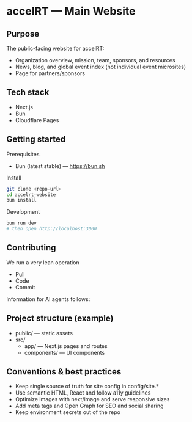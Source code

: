 # accelRT — Main Website

## Purpose

The public-facing website for accelRT:

- Organization overview, mission, team, sponsors, and resources
- News, blog, and global event index (not individual event microsites)
- Page for partners/sponsors

## Tech stack

- Next.js
- Bun
- Cloudflare Pages

## Getting started

Prerequisites

- Bun (latest stable) — https://bun.sh

Install

```bash
git clone <repo-url>
cd accelrt-website
bun install
```

Development

```bash
bun run dev
# then open http://localhost:3000
```

## Contributing

We run a very lean operation

- Pull
- Code
- Commit

Information for AI agents follows:

## Project structure (example)

- public/ — static assets
- src/
  - app/ — Next.js pages and routes
  - components/ — UI components

## Conventions & best practices

- Keep single source of truth for site config in config/site.\*
- Use semantic HTML, React and follow a11y guidelines
- Optimize images with next/image and serve responsive sizes
- Add meta tags and Open Graph for SEO and social sharing
- Keep environment secrets out of the repo
